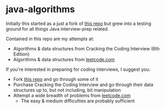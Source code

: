 # java-algorithms

Initially this started as a just a fork of [this repo](https://github.com/jwasham/coding-interview-university) but grew into a testing ground 
for all things Java interview-prep related.

Contained in this repo are my attempts at:
- Algorithms & data structures from Cracking the Coding Interview (6th Edition)
- Algorithms & data structures from [leetcode.com](https://leetcode.com/)

If you're interested in preparing for coding interviews, I suggest you:
- Fork [this repo](https://github.com/jwasham/coding-interview-university) and go through some of it
- Purchase Cracking the Coding Interview and go through their data structures up to, but not including, bit manipulation
- Attempt a wide breadth of problems from [leetcode.com](https://leetcode.com/)
    - The easy & medium difficulties are probably sufficient 